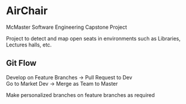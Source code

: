# AirChair
McMaster Software Engineering Capstone Project  

Project to detect and map open seats in environments such as Libraries, Lectures halls, etc.


## Git Flow
Develop on Feature Branches &#8594; Pull Request to Dev  
Go to Market Dev &#8594; Merge as Team to Master

Make personalized branches on feature branches as required
